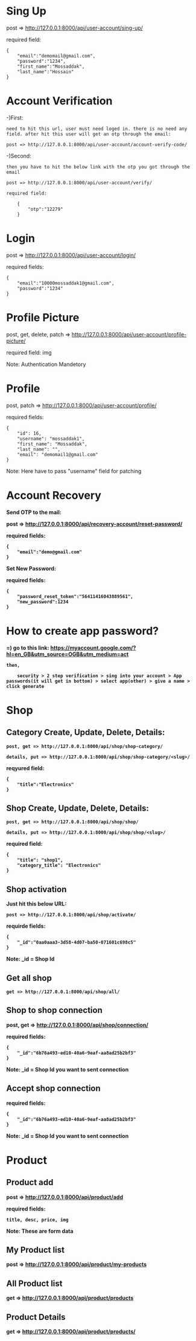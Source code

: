 # Sing Up
post => http://127.0.0.1:8000/api/user-account/sing-up/

required field: 

    {
        "email":"demomail@gmail.com",
        "password":"1234",
        "first_name":"Mossaddak",
        "last_name":"Hossain"
    }

# Account Verification
-)First:

    need to hit this url, user must need loged in. there is no need any field. after hit this user will get an otp through the email:

    post => http://127.0.0.1:8000/api/user-account/account-verify-code/

-)Second:

    then you have to hit the below link with the otp you got through the email 

    post => http://127.0.0.1:8000/api/user-account/verify/

    required field:

        {
            "otp":"12279"
        }

# Login
post => http://127.0.0.1:8000/api/user-account/login/

required fields:

    {
        "email":"10000mossaddak1@gmail.com",
        "password":"1234"
    }

# Profile Picture

post, get, delete, patch => http://127.0.0.1:8000/api/user-account/profile-picture/

required field: img

Note: Authentication Mandetory

# Profile 
post, patch => http://127.0.0.1:8000/api/user-account/profile/

required fields:

    {
        "id": 16,
        "username": "mossaddak1",
        "first_name": "Mossaddak",
        "last_name": "",
        "email": "demomail1@gmail.com"
    }

Note: Here have to pass "username" field for patching


# Account Recovery

<b>Send OTP to the mail:

post => http://127.0.0.1:8000/api/recovery-account/reset-password/

required fields:

    {
        "email":"demo@gmail.com"
    }

<b>Set New Password:</b>

required fields:

    {
        "password_reset_token":"56411416043889561",
        "new_password":1234
    }


# How to create app password?
=)
    go to this link: https://myaccount.google.com/?hl=en_GB&utm_source=OGB&utm_medium=act

    then,

        security > 2 step verification > sing into your account > App passwords(it will get in bottom) > select app(other) > give a name > click generate


# Shop

<h2>Category Create, Update, Delete, Details:</h2>

    post, get => http://127.0.0.1:8000/api/shop/shop-category/

    details, put => http://127.0.0.1:8000/api/shop/shop-category/<slug>/

reqyured field:

    {
        "title":"Electronics"
    }


<h2>Shop Create, Update, Delete, Details:</h2>

    post, get => http://127.0.0.1:8000/api/shop/shop/

    details, put => http://127.0.0.1:8000/api/shop/shop/<slug>/

required field:

    {
        "title": "shop1",
        "category_title": "Electronics"
    }

<h2>Shop activation</h2>

<p>Just hit this below URL:</p>

    post => http://127.0.0.1:8000/api/shop/activate/

requirde fields:

    {
        "_id":"0aa0aaa3-3d58-4d07-ba50-071601c698c5"
    }
    
<b>Note: _id = Shop Id</b>


<h2>Get all shop</h2>

    get => http://127.0.0.1:8000/api/shop/all/



<h2>Shop to shop connection</h2>

post, get => http://127.0.0.1:8000/api/shop/connection/

required fields:

    {
        "_id":"6b76a493-ed10-40a6-9eaf-aa8ad25b2bf3"
    }

<b>Note: _id = Shop Id you want to sent connection</b>

<h2>Accept shop connection</h2>

required fields:

    {
        "_id":"6b76a493-ed10-40a6-9eaf-aa8ad25b2bf3"
    }

<b>Note: _id = Shop Id you want to sent connection</b>


# Product 

<h2>Product add</h2>

post => http://127.0.0.1:8000/api/product/add

required fields:

    title, desc, price, img

Note: These are form data

<h2>My Product list</h2>

post => http://127.0.0.1:8000/api/product/my-products

<h2>All Product list</h2>

get => http://127.0.0.1:8000/api/product/products


<h2>Product Details</h2>

get => http://127.0.0.1:8000/api/product/products/<slug>





